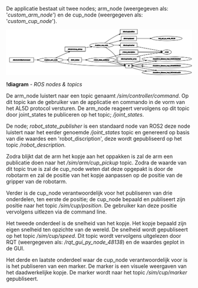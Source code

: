 
De applicatie bestaat uit twee nodes; arm_node (weergegeven als: '*custom_arm_node*') en de cup_node (weergegeven als: '*custom_cup_node*').

![packages](../assets/robot_sim_graph_02.svg)

**!diagram** - *ROS nodes & topics*

De arm_node luistert naar een topic genaamt */sim/controller/command*. Op dit topic kan de gebruiker van de applicatie en commando in de vorm van het AL5D protocol versturen. De arm_node reageert vervolgens op dit topic door joint_states te publiceren op het topic; */joint_states*.

De node; *robot_state_publisher* is een standaard node van ROS2 deze node luistert naar het eerder genoemde */joint_states* topic en genereerd op basis van die waardes een 'robot_discription', deze wordt gepubliseerd op het topic */robot_description*.

Zodra blijkt dat de arm het kopje aan het oppakken is zal de arm een publicatie doen naar het */sim/arm/cup_pickup* topic. Zodra de waarde van dit topic true is zal de cup_node weten dat deze opgepakt is door de robotarm en zal de positie van het kopje aanpassen op de positie van de gripper van de robotarm.

Verder is de cup_node verantwoordelijk voor het publiseren van drie onderdelen, ten eerste de positie; de cup_node bepaald en publiseert zijn positie naar het topic */sim/cup/position*. De gebruiker kan deze positie vervolgens uitlezen via de command line.

Het tweede onderdeel is de snelheid van het kopje. Het kopje bepaald zijn eigen snelheid ten opzichte van de wereld. De snelheid wordt gepubliseert op het topic */sim/cup/speed*. Dit topic wordt vervolgens uitgelezen door RQT (weergegeven als: */rqt_gui_py_node_48138*) en de waardes geplot in de GUI.

Het derde en laatste onderdeel waar de cup_node verantwoordelijk voor is is het publiseren van een marker. De marker is een visuele weergaven van het daadwerkelijke kopje. De marker wordt naar het topic */sim/cup/marker* gepubliseert.